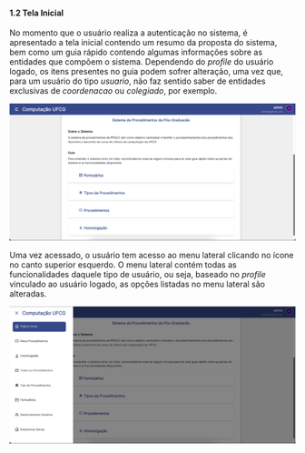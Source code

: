 #### 1.2 Tela Inicial

No momento que o usuário realiza a autenticação no sistema, é apresentado a tela inicial contendo um resumo da proposta do sistema, bem como um guia rápido contendo algumas informações sobre as entidades que compõem o sistema. Dependendo do _profile_ do usuário logado, os itens presentes no guia podem sofrer alteração, uma vez que, para um usuário do tipo _usuario_, não faz sentido saber de entidades exclusivas de _coordenacao_ ou _colegiado_, por exemplo.

![tela inicial image](/screenshots/tela-inicial.png)

Uma vez acessado, o usuário tem acesso ao menu lateral clicando no ícone no canto superior esquerdo. O menu lateral contém todas as funcionalidades daquele tipo de usuário, ou seja, baseado no _profile_ vinculado ao usuário logado, as opções listadas no menu lateral são alteradas.

![sidebar image](/screenshots/sidebar.png)
